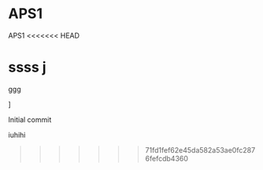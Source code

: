 # APS1
 APS1
<<<<<<< HEAD


ssss
j
=======
ggg

]




Initial commit









iuhihi

>>>>>>> 71fd1fef62e45da582a53ae0fc2876fefcdb4360
